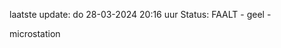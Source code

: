 laatste update: 
do 28-03-2024 20:16   uur 
Status: FAALT - geel - 
<div class="service Y">microstation</div>